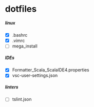 dotfiles
========

##### linux #####
- [x] .bashrc
- [x] .vimrc
- [ ] mega_install

##### IDEs #####
- [x] Formatter_Scala_ScalaIDE4.properties
- [x] vsc-user-settings.json

##### linters #####
- [ ] tslint.json
